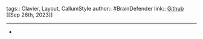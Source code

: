 tags:: Clavier, Layout, CallumStyle
author:: #BrainDefender 
link:: [Github](https://github.com/braindefender/wellum) 
[[Sep 26th, 2023]]
***

-
